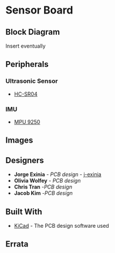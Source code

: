 # Sensor Board

## Block Diagram

Insert eventually

## Peripherals

### Ultrasonic Sensor 

* [HC-SR04](https://drive.google.com/drive/u/0/folders/1xsJGETTpcq1XzuCTXawy3HPFXWkEYlSV)

### IMU

* [MPU 9250](https://drive.google.com/drive/u/0/folders/1xsJGETTpcq1XzuCTXawy3HPFXWkEYlSV)

## Images

## Designers

* **Jorge Exinia** - *PCB design* - [j-exinia](https://github.com/j-exinia)
* **Olivia Wolfey** - *PCB design*
* **Chris Tran** -*PCB design*
* **Jacob Kim** -*PCB design*

## Built With

* [KiCad](https://kicad-pcb.org/) - The PCB design software used


## Errata
